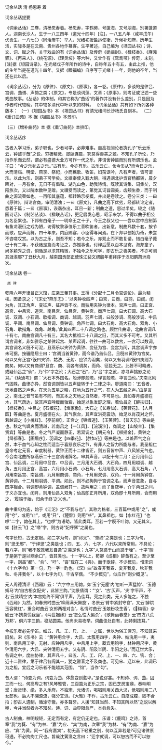 <!-- { "loadSidebar": true } -->
词余丛话
清  杨恩寿 着


词余丛话提要

《词余丛话》三卷，清杨恩寿着。杨恩寿，字鹤俦，号蓬海，又号朋海，别署蓬道人。湖南长沙人。生于一八三四年（道光十四年）[注]，一八五八年（咸丰戊午）优贡生，一八七〇（同治庚午）举人，光绪初授盐运使衔，升候补知府，历年生活，实际多是在云南、贵州各地作幕客。生平著述，自己编为《坦园丛书》；诗、文、词、赋之外，关于戏曲的有《词余丛话》及传奇《姽婳封》、《桂枝香》、《麻滩驿》、《再来人》、《桃花源》、《理灵坡》等六种，又曾作有《鸳鸯带》传奇，未刻。
[注]据《坦园诗录》，在光绪戊子年所作的诗中，自称年五十有五，由此上推，他的生年当是在道光十四年。又据《眼福编》自序写于光绪十一年，则他的卒年，当还在此以后。

《词余丛话》，分为《原律》、《原文》、《原事》，各一卷。《原律》，多谈的是律吕、宫调、曲谱、声韵之类；《原文》，专是谈词藻、文章；《原事》，则考证或记述一些戏曲故事。《丛话》的体制，和其它称为“曲话”的著作并没有什么差别，只是因为作者时代较晚，其中较多清代中叶以来的材料。
《词余丛话》共有如下所列各种版本：
（一）《坦园丛书》本    《坦园丛书》有清光绪间长沙杨氏自刻本。
（二）《重订曲苑》本     据《坦园丛书》本景印。


（三）《增补曲苑》本     据《重订曲苑》本排印。


词余丛话序

古者入学习乐，弟子职也。少者可学，必非难事。自高视阔论者执孔子“乐云乐云，钟鼓乎哉”之说，穷极精微，屡牍连篇，究莫得善美之蕴。不知孔子所论，乃指作乐而云然，谓必有盛德大业方可作一代之乐，非谓舍钟鼓而别有所谓乐也。孟子曰：“今之乐犹古之乐。”古有乐，今亦有乐。古乐云亡，舍今奚从?而今日之乐，大而清庙、明堂、燕享、祭祀，小而樵歌、牧笛，妇孺讴吟，凡有声者，皆可谓乐。以此为乐，则弟子可学矣。文禩奉使入觐大朝，得遇湖北护贡官杨都转，晨夕晤对，一月有余，无日不有倡和。湖光山色，助我诗情。旣读其诗集、词集矣，汉阳旅次，又以院本数种见赠。文禩受而读之，第觉其词旨圆美，齿颊生香，而于制曲之源流瞢如也。一再叩其底蕴，都转略示梗概，并出是卷读之。卷分三类：一曰《原律》，辩论宫商，审明清浊；一曰《原文》，凡曲之高下优劣，经都转论定者，悉着于篇；一曰《原事》，诙谐杂出，耳目一新；制曲之道，思过半矣。较之《随园诗话》、《制艺丛谈》、《楹联丛话》，更足启发心思，昭示来学，不得以曲子相公为名臣累也。下邦有白毫子——明命王之十子，今王之叔父也——尝以宫中应制第有鱼龙漫衍之戏为陋，访得故黎承值乐工善吹笛者，出新意，制曲凡数十套，按节而歌，应声而舞。四十年来，内庭赐宴，小臣得与闻焉。在下邦以创始为奇，未尝不咨嗟叹赏。以为古之乐，则吾不知；若今之乐，亦观止而不敢复请。惜白毫子薨已十有二年，不获赌是篇而考证之，亦憾事也。付梓后愿以百本见寄。海邦童子，尚多颖秀之资，倘循是以求其精微，不独今之乐可学，卽古乐之善美者，不亦可测其涯涘耶?丁丑秋九月，越南国贡部正使珠江裴文禩殷年甫拜序于汉阳鹦鹉洲舟次。



词余丛话 卷一

     原 律

乾隆六年开律吕正义馆，庄亲王董其事。王撰《分配十二月令宫调论》，最为精核。因备录之：“《宋史?燕乐志》：‘以夹钟收四声；曰宫，曰商，曰羽，曰闰。闰为角，其正角声、变征声、征声皆不收，而独用夹钟为律本。宫声七调，曰正宫、高宫、中吕宫、道宫、南吕宫、仙吕宫、黄钟宫。商声七调，曰大石调、高大石调、双调、小石调、歇指调、商调、越调。羽声七调，曰般涉调、高般涉调、中吕调、平调、南吕调、仙吕调、黄钟调。角声七调，曰大石角、高大石角、双角、小石角、歇指角、商角、越角。’此其四声二十八调之略也。顾世传曲谱，北曲宫调凡十有七，南曲宫调凡十有三，其名大抵祖二十八调之旧，而其义多不可考。又其所谓宫调者，非如雅乐之某律起宫、某声起调，往往一曲可以数宫，一宫可以数调。其宫调名义旣不可泥，且燕乐以夹钟为黄钟、变征为宫、变宫为闰，其宫调声字亦未可据。按骚隐居士曰：‘宫调当首黄钟，而今谱乃首仙吕。且旣曰黄钟为宫矣，何以又有正宫?旣曰夹钟、姑洗、无射、应钟为羽矣，何以又有羽调?旣曰夷则为商矣，何以又有商调?且宫、商、羽各有调矣，而角、征独无之。此皆不可晓者。或疑仙吕之“仙”，乃“仲”字之讹；大石之“石”，乃“吕”字之讹，亦寻声揣影之论耳。’《续通考》谓：‘大石本外国名。般涉卽般瞻，译言般瞻，华言曲也。’夫南北风气固殊，曲律亦异，然宫调则皆以五声旋转于十二律之中。廖道南曰：‘五音者，天地自然之声也。在天为五星之精，在地为五行之气，在人为五藏之声。’由是言之，南北之音节虽有不同，而其本之天地之自然者，不可易也。且如春月盛德在木，其气疏达，故其声宜啴缓而骀宕，始足以象发舒之理，若仙吕之【醉扶归】、【桂枝香】，中吕之【石榴花】、【渔家傲】，大石之【长寿仙】、【芙蓉花】、【人月圆】等曲是也。夏月盛德在火，其气恢台，其声宜洪亮震动，始足以肖茂对之怀，若越调之【小桃红】、【亭前柳】，正宫之【锦缠道】、【玉芙蓉】、【普天乐】等曲是也。秋之气飒爽而清越，若南吕之【一江风】、【浣溪沙】，商调之【山坡羊】、【集贤宾】等曲是也。冬之气严凝而静正，若双调之【朝元令】、【柳摇金】，黄钟之【绛都春】、【画眉序】，羽调之【四季花】、【胜如花】等曲是也。以盖声气之自然，本于血气心知之性而适当于喜怒哀乐之节，有非人之智力所能与者。我圣祖仁皇帝考定元音，审度制器，黄钟正而十二律皆正，则五音皆中声、八风皆元气也。今合南北曲所存燕乐二十三宫调诸牌名，审其声音，以配十有二月：正月用仙吕宫、仙吕调，二月用中吕宫、中吕调，三月用大石调、大石角，四月用越调、越角，五月用正宫、高宫，六月用小石调、小石角，七月用高大石调、高大石角，八月用南吕宫、南吕调，九月用商调、商角，十月用双调、双角，十一月用黄钟宫、黄钟调，十二月用羽调、平调。如此，则不必拘拘于宫调之名，而声音意象，自与四序相合。羽调卽黄钟调，盖调阙其一，故两用之；而子当夜半，介乎两日之间，于义亦宜也。闰月，则用仙吕入双角；仙吕卽正月所用，双角卽十月所用，合而用之，‘履端于始，归余于终’之义也。”



曲中重句为迭，始于《江沱》之“不我与也”。其称为格者，三百篇中或用“之”，或用“兮”，或用“止”，或用“只”，《楚辞》则用“些”，其鼻祖也。如【水红花】“也啰”二字，韵在其上，“也啰”为语助，皆此类耳。至若一字旣不叶韵，又无其义，如【驻云飞】之“嗏”字，则古诗“妃呼豨”之属也。

句字长短，古无定限。如二字为句，则“祁父”、“肇禋”之类是也；三字为句，则“思无邪”、“于绎思”之类是也；四、五、六、七字，六代以来所常用，不具论；若八字，则“我不敢效我友自逸”之类是也；九字“人莫踬于山而踬于垤”，十字“饘于是粥于是以糊余口”，皆其类也。十一字以上，荀卿《成相》辞备有之。至少至一字，则虽“都”、“俞”、“吁”、“咨”载在二《典》，而于歌辞，不少概见，惟宋词《十六字令》第一句，乃一字一韵也。《汉》曲“故春非我春、夏非我夏、秋非我秋、冬非我冬”，以十七字为句，千古罕偶。
“不少概见”，似应作“则少概见”。


元人周德清评《西厢》云：“六字中三用韵，如‘玉宇无麈’内‘忽听一声猛惊’、‘玉骢娇马’内‘自古相女配夫’，此皆三韵。”沈景倩谓：“‘女’、‘古’仄声，‘夫’字平声，不若‘云敛晴空’内‘本宫始终不同’俱平声，乃佳耳。究之此类，元人多能之，不独《西厢》为然。如春景时曲云‘柳绵满天舞旋’，冬景云‘臂中紧封守宫’，又云‘醉烘玉容微红’，重会时曲云‘女郎两相对当’，私情时曲云‘玉娘粉妆生香’，《梅香》杂剧云‘不妨莫慌我当’，《两世姻缘》云‘怎么性大偏杀’，《歌舞丽春堂》云‘四方八荒万邦’，俱六字三韵，稳贴圆美。他尚未易枚举。词曲佳处自有，此特剩技耳。”

今按乐者必先学笛。如五、凡、工、尺、上、一之属，世以为俗工俚习，不知其来旧矣。宋《乐书》云：“黄钟用合字，大吕、太簇用四字，夹钟、姑洗用一字，夷则、南吕用工字，无射、应钟用凡字，中吕用上字，蕤宾用钩字，林钟用尺字，黄钟清用六字，大吕、夹钟清用五字。又有阴、阳及半阴、半阳之分。”而辽世大乐，各调之中，度曲协律，其声凡十，曰五、凡、工、尺、上、一、四、六、钩、合；近十二雅律，第于律吕各阙其一，犹之雅音之不及商也。可见宋、辽以来，此调已为之祖，宜后之习乐者不能越其范围。
“钩”，当作“勾”。

昔人谓：“诗变为词，词变为曲，体愈变则愈卑。”是说谬甚。不知诗、词、曲，固三而一也，何高卑之有?风琴雅管，三百篇为正乐之宗，固已芝房宝鼎，奏响明堂；唐贤律、绝，多入乐府，不独宋、元诸词，喝唱则用关西大汉，低唱则用二八女郎也。后人不溯源流，强分支派。《大雅》不作，古乐云亡。自度成腔，固不合拍；卽古人遗制，循涂守辙，亦多聱牙。人援“知其当然、不知其所以然”之说以解嘲，今并当然者亦不知矣。诗、词、曲界限愈严，本眞愈失。


古人制曲，神明规矩，无定而有定，有定仍无定也。乐谱：《鹿鸣》之诗，首章“我”为蕤、“有”为林、“嘉”为应、“宾”为南，次章“我”为林、“有”为南、“嘉”为应、“宾”为黄。同一“我有嘉宾”，初无高下轻重之别，何以互异若是?可见诸律原可通，不必拘拘工尺也。旨哉沈薲渔之言曰：“迁字就调，可以恕古而不可以恕今。”

